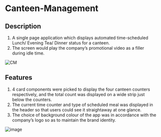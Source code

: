 # Canteen-Management


## Description
1) A single page application which displays automated time-scheduled Lunch/ Evening Tea/ Dinner status for a canteen. 
2) The screen would play the company’s promotional video as a filler during idle time.  


![CM](https://user-images.githubusercontent.com/54357950/147058918-8489abc3-cc3c-477a-ac6a-5d3c0f288790.jpg)



## Features 
1) 4 card components were picked to display the four canteen counters respectively, and the total count was displayed on a wide strip just below the counters.
2) The current time counter and type of scheduled meal was displayed in the header so that users could see it straightaway at one glance.
3) The choice of background colour of the app was in accordance with the company’s logo so as to maintain the brand identity.

![image](https://user-images.githubusercontent.com/54357950/147059267-55170358-73cf-4442-99e3-3a8e842888f0.png)
